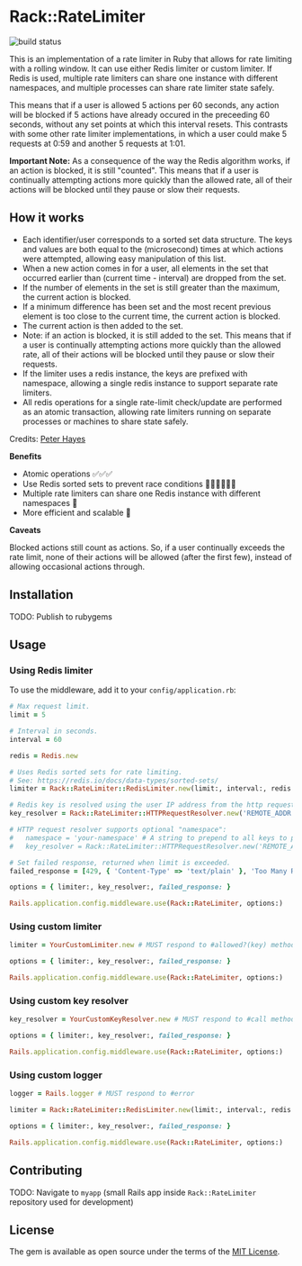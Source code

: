 # Rack::RateLimiter

![build status](https://github.com/victorhazbun/rack-rate_limiter/actions/workflows/main.yml/badge.svg)

This is an implementation of a rate limiter in Ruby that allows for rate limiting with a rolling window. It can use either Redis limiter or custom limiter. If Redis is used, multiple rate limiters can share one instance with different namespaces, and multiple processes can share rate limiter state safely.

This means that if a user is allowed 5 actions per 60 seconds, any action will be blocked if 5 actions have already occured in the preceeding 60 seconds, without any set points at which this interval resets. This contrasts with some other rate limiter implementations, in which a user could make 5 requests at 0:59 and another 5 requests at 1:01.

**Important Note:** As a consequence of the way the Redis algorithm works, if an action is blocked, it is still "counted". This means that if a user is continually attempting actions more quickly than the allowed rate, all of their actions will be blocked until they pause or slow their requests.

## How it works

- Each identifier/user corresponds to a sorted set data structure. The keys and values are both equal to the (microsecond) times at which actions were attempted, allowing easy manipulation of this list.
- When a new action comes in for a user, all elements in the set that occurred earlier than (current time - interval) are dropped from the set.
- If the number of elements in the set is still greater than the maximum, the current action is blocked.
- If a minimum difference has been set and the most recent previous element is too close to the current time, the current action is blocked.
- The current action is then added to the set.
- Note: if an action is blocked, it is still added to the set. This means that if a user is continually attempting actions more quickly than the allowed rate, all of their actions will be blocked until they pause or slow their requests.
- If the limiter uses a redis instance, the keys are prefixed with namespace, allowing a single redis instance to support separate rate limiters.
- All redis operations for a single rate-limit check/update are performed as an atomic transaction, allowing rate limiters running on separate processes or machines to share state safely.

Credits: [Peter Hayes](https://github.com/peterkhayes/rolling-rate-limiter)

**Benefits**

- Atomic operations ✅✅✅
- Use Redis sorted sets to prevent race conditions 🏃🏼‍♂️🏃🏻‍♀️
- Multiple rate limiters can share one Redis instance with different namespaces 📁
- More efficient and scalable 🚀

**Caveats**

Blocked actions still count as actions. So, if a user continually exceeds the rate limit, none of their actions will be allowed (after the first few), instead of allowing occasional actions through.

## Installation

TODO: Publish to rubygems

## Usage

### Using Redis limiter

To use the middleware, add it to your `config/application.rb`:

```ruby
# Max request limit.
limit = 5

# Interval in seconds.
interval = 60

redis = Redis.new

# Uses Redis sorted sets for rate limiting.
# See: https://redis.io/docs/data-types/sorted-sets/
limiter = Rack::RateLimiter::RedisLimiter.new(limit:, interval:, redis:)

# Redis key is resolved using the user IP address from the http request
key_resolver = Rack::RateLimiter::HTTPRequestResolver.new('REMOTE_ADDR')

# HTTP request resolver supports optional "namespace":
#   namespace = 'your-namespace' # A string to prepend to all keys to prevent conflicts with other code using Redis.
#   key_resolver = Rack::RateLimiter::HTTPRequestResolver.new('REMOTE_ADDR', namespace:)

# Set failed response, returned when limit is exceeded.
failed_response = [429, { 'Content-Type' => 'text/plain' }, 'Too Many Requests']

options = { limiter:, key_resolver:, failed_response: }

Rails.application.config.middleware.use(Rack::RateLimiter, options:)
```

### Using custom limiter

```ruby
limiter = YourCustomLimiter.new # MUST respond to #allowed?(key) method.

options = { limiter:, key_resolver:, failed_response: }

Rails.application.config.middleware.use(Rack::RateLimiter, options:)
```

### Using custom key resolver

```ruby
key_resolver = YourCustomKeyResolver.new # MUST respond to #call method.

options = { limiter:, key_resolver:, failed_response: }

Rails.application.config.middleware.use(Rack::RateLimiter, options:)

```

### Using custom logger

```ruby
logger = Rails.logger # MUST respond to #error

limiter = Rack::RateLimiter::RedisLimiter.new(limit:, interval:, redis:, logger:)

options = { limiter:, key_resolver:, failed_response: }

Rails.application.config.middleware.use(Rack::RateLimiter, options:)

```

## Contributing

TODO: Navigate to `myapp` (small Rails app inside `Rack::RateLimiter` repository used for development)

## License

The gem is available as open source under the terms of the [MIT License](https://opensource.org/licenses/MIT).
